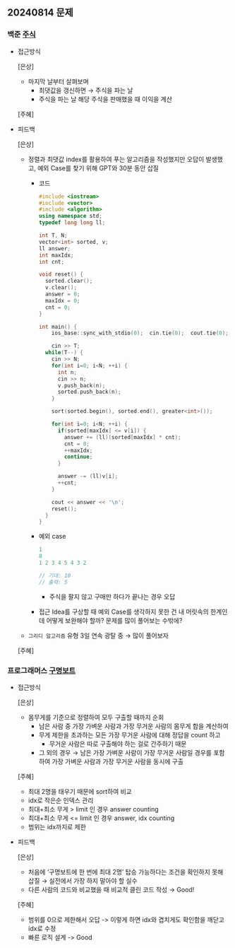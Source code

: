 ## 20240814 문제

### 백준 [주식](https://www.acmicpc.net/problem/11501)

- 접근방식

  [은상]
  - 마지막 날부터 살펴보며
    - 최댓값을 갱신하면 → 주식을 파는 날
    - 주식을 파는 날 해당 주식을 판매했을 때 이익을 계산
  
  [주혜]
  
- 피드백

  [은상]
  - 정렬과 최댓값 index를 활용하여 푸는 알고리즘을 작성했지만 오답이 발생했고, 예외 Case를 찾기 위해 GPT와 30분 동안 삽질
    - 코드
        
        ```cpp
        #include <iostream>
        #include <vector>
        #include <algorithm>
        using namespace std;
        typedef long long ll;
        
        int T, N;
        vector<int> sorted, v;
        ll answer;
        int maxIdx;
        int cnt;
        
        void reset() {
          sorted.clear();
          v.clear();
          answer = 0;
          maxIdx = 0;
          cnt = 0;
        }
        
        int main() {
        	ios_base::sync_with_stdio(0);  cin.tie(0);  cout.tie(0);
        
        	cin >> T;
          while(T--) {
            cin >> N;
            for(int i=0; i<N; ++i) {
              int n;
              cin >> n;
              v.push_back(n);
              sorted.push_back(n);
            }
        
            sort(sorted.begin(), sorted.end(), greater<int>());
        
            for(int i=0; i<N; ++i) {
              if(sorted[maxIdx] <= v[i]) {
                answer += (ll)(sorted[maxIdx] * cnt);
                cnt = 0;
                ++maxIdx;
                continue;
              }
        
              answer -= (ll)v[i];
              ++cnt;
            }
        
            cout << answer << '\n';
            reset();
          }
        }
        ```
        
    - 예외 case
        
        ```cpp
        1
        8
        1 2 3 4 5 4 3 2
        
        // 기대: 10
        // 출력: 5
        ```
        
        - 주식을 팔지 않고 구매만 하다가 끝나는 경우 오답
    - 접근 Idea를 구상할 때 예외 Case를 생각하지 못한 건 내 머릿속의 한계인데 어떻게 보완해야 할까? 문제를 많이 풀어보는 수밖에?
  - `그리디 알고리즘` 유형 3일 연속 광탈 중 → 많이 풀어보자
  
  [주혜]

### 프로그래머스 [구명보트](https://school.programmers.co.kr/learn/courses/30/lessons/42885)

- 접근방식

  [은상]
  - 몸무게를 기준으로 정렬하여 모두 구출할 때까지 순회
    - 남은 사람 중 가장 가벼운 사람과 가장 무거운 사람의 몸무게 합을 계산하여
    - 무게 제한을 초과하는 모든 가장 무거운 사람에 대해 정답을 count 하고
        - 무거운 사람은 따로 구출해야 하는 걸로 간주하기 때문
    - 그 외의 경우 → 남은 가장 가벼운 사람이 가장 무거운 사람일 경우를 포함하여 가장 가벼운 사람과 가장 무거운 사람을 동시에 구출

  [주혜]
  - 최대 2명을 태우기 때문에 sort하여 비교
  - idx로 작은순 인덱스 관리
  - 최대+최소 무게 > limit 인 경우 answer counting
  - 최대+최소 무게 <= limit 인 경우 answer, idx counting
  - 범위는 idx까지로 제한
  
  
- 피드백

  [은상]
  - 처음에 ‘구명보트에 한 번에 최대 2명’ 탑승 가능하다는 조건을 확인하지 못해 삽질 → 실전에서 가장 하지 말아야 할 실수
  - 다른 사람의 코드와 비교했을 때 비교적 클린 코드 작성 → Good!
  
  [주혜]
  - 범위를 0으로 제한해서 오답 -> 이렇게 하면 idx와 겹치게도 확인함을 깨닫고 idx로 수정
  - 빠른 로직 설계 -> Good
